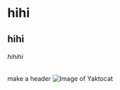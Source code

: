 # hihi 
## hihi
###### hihihi
make a header
![Image of Yaktocat](https://octodex.github.com/images/yaktocat.png)
